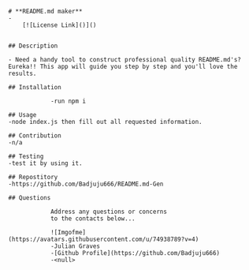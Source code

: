 
    # **README.md maker**
    - 
        [![License Link]()]()
        

    ## Description

    - Need a handy tool to construct professional quality README.md's? Eureka!! This app will guide you step by step and you'll love the results.

    ## Installation

                -run npm i 
    
    ## Usage
    -node index.js then fill out all requested information.

    ## Contribution
    -n/a

    ## Testing 
    -test it by using it.

    ## Repostitory
    -https://github.com/Badjuju666/README.md-Gen

    ## Questions

                Address any questions or concerns 
                to the contacts below...
                
                ![Imgofme](https://avatars.githubusercontent.com/u/74938789?v=4)
                -Julian Graves
                -[Github Profile](https://github.com/Badjuju666)
                -<null>
    

    